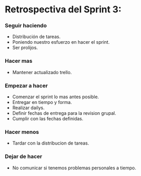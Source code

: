 # Retrospectiva del Sprint 3:

### **Seguir haciendo**
* Distribución de tareas.
* Poniendo nuestro esfuerzo en hacer el sprint.
* Ser prolijos.

### **Hacer mas**
* Mantener actualizado trello.

### **Empezar a hacer**
* Comenzar el sprint lo mas antes posible.
* Entregar en tiempo y forma.
* Realizar dailys.
* Definir fechas de entrega para la revision grupal.
* Cumplir con las fechas definidas.

### **Hacer menos**
* Tardar con la distribucion de tareas.

### **Dejar de hacer**
* No comunicar si tenemos problemas personales a tiempo.


